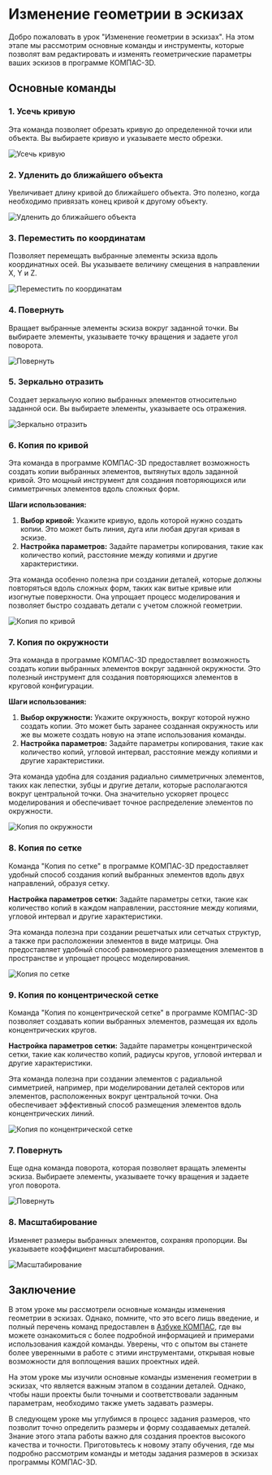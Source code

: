 # Изменение геометрии в эскизах

Добро пожаловать в урок "Изменение геометрии в эскизах". На этом этапе мы рассмотрим основные команды и инструменты, которые позволят вам редактировать и изменять геометрические параметры ваших эскизов в программе КОМПАС-3D.

## Основные команды

### 1. Усечь кривую

Эта команда позволяет обрезать кривую до определенной точки или объекта. Вы выбираете кривую и указываете место обрезки.

![Усечь кривую](image-74.png)

### 2. Удленить до ближайшего объекта

Увеличивает длину кривой до ближайшего объекта. Это полезно, когда необходимо привязать конец кривой к другому объекту.

![Удленить до ближайшего объекта](image-75.png)

### 3. Переместить по координатам

Позволяет перемещать выбранные элементы эскиза вдоль координатных осей. Вы указываете величину смещения в направлении X, Y и Z.

![Переместить по координатам](image-76.png)

### 4. Повернуть

Вращает выбранные элементы эскиза вокруг заданной точки. Вы выбираете элементы, указываете точку вращения и задаете угол поворота.

![Повернуть](image-77.png)

### 5. Зеркально отразить

Создает зеркальную копию выбранных элементов относительно заданной оси. Вы выбираете элементы, указываете ось отражения.

![Зеркально отразить](image-78.png)

### 6. Копия по кривой

Эта команда в программе КОМПАС-3D предоставляет возможность создать копии выбранных элементов, вытянутых вдоль заданной кривой. Это мощный инструмент для создания повторяющихся или симметричных элементов вдоль сложных форм.

**Шаги использования:**

1. **Выбор кривой:** Укажите кривую, вдоль которой нужно создать копии. Это может быть линия, дуга или любая другая кривая в эскизе.
2. **Настройка параметров:** Задайте параметры копирования, такие как количество копий, расстояние между копиями и другие характеристики.

Эта команда особенно полезна при создании деталей, которые должны повторяться вдоль сложных форм, таких как витые кривые или изогнутые поверхности. Она упрощает процесс моделирования и позволяет быстро создавать детали с учетом сложной геометрии.

![Копия по кривой](image-80.png)

### 7. Копия по окружности

Эта команда в программе КОМПАС-3D предоставляет возможность создать копии выбранных элементов вокруг заданной окружности. Это полезный инструмент для создания повторяющихся элементов в круговой конфигурации.

**Шаги использования:**

1. **Выбор окружности:** Укажите окружность, вокруг которой нужно создать копии. Это может быть заранее созданная окружность или же вы можете создать новую на этапе использования команды.
2. **Настройка параметров:** Задайте параметры копирования, такие как количество копий, угловой интервал, расстояние между копиями и другие характеристики.

Эта команда удобна для создания радиально симметричных элементов, таких как лепестки, зубцы и другие детали, которые располагаются вокруг центральной точки. Она значительно ускоряет процесс моделирования и обеспечивает точное распределение элементов по окружности.

![Копия по окружности](image-81.png)

### 8. Копия по сетке

Команда "Копия по сетке" в программе КОМПАС-3D предоставляет удобный способ создания копий выбранных элементов вдоль двух направлений, образуя сетку.

**Настройка параметров сетки:** Задайте параметры сетки, такие как количество копий в каждом направлении, расстояние между копиями, угловой интервал и другие характеристики.

Эта команда полезна при создании решетчатых или сетчатых структур, а также при расположении элементов в виде матрицы. Она предоставляет удобный способ равномерного размещения элементов в пространстве и упрощает процесс моделирования.

![Копия по сетке](image-82.png)

### 9. Копия по концентрической сетке

Команда "Копия по концентрической сетке" в программе КОМПАС-3D позволяет создавать копии выбранных элементов, размещая их вдоль концентрических кругов.

**Настройка параметров сетки:** Задайте параметры концентрической сетки, такие как количество копий, радиусы кругов, угловой интервал и другие характеристики.

Эта команда полезна при создании элементов с радиальной симметрией, например, при моделировании деталей секторов или элементов, расположенных вокруг центральной точки. Она обеспечивает эффективный способ размещения элементов вдоль концентрических линий.

![Копия по концентрической сетке](image-83.png)

### 7. Повернуть

Еще одна команда поворота, которая позволяет вращать элементы эскиза. Выбираете элементы, указываете точку вращения и задаете угол поворота.

![Повернуть](image-84.png)

### 8. Масштабирование

Изменяет размеры выбранных элементов, сохраняя пропорции. Вы указываете коэффициент масштабирования.

![Масштабирование](image-85.png)

## Заключение

В этом уроке мы рассмотрели основные команды изменения геометрии в эскизах. Однако, помните, что это всего лишь введение, и полный перечень команд предоставлен в [Азбуке КОМПАС](https://help.ascon.ru/KOMPAS/22/ru-RU/id_sketch_mode.html), где вы можете ознакомиться с более подробной информацией и примерами использования каждой команды. Уверены, что с опытом вы станете более уверенными в работе с этими инструментами, открывая новые возможности для воплощения ваших проектных идей.

На этом уроке мы изучили основные команды изменения геометрии в эскизах, что является важным этапом в создании деталей. Однако, чтобы наши проекты были точными и соответствовали заданным параметрам, необходимо также уметь задавать размеры.

В следующем уроке мы углубимся в процесс задания размеров, что позволит точно определить размеры и форму создаваемых деталей. Знание этого этапа работы важно для создания проектов высокого качества и точности. Приготовьтесь к новому этапу обучения, где мы подробно рассмотрим команды и методы задания размеров в эскизах программы КОМПАС-3D.
